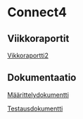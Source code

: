 # Connect4
## Viikkoraportit
[Vikkoraportti2](docs/viikkoraportit/viikkoraportti2.md)

## Dokumentaatio
[Määrittelydokumentti](docs/maarittelydokumentti.md)

[Testausdokumentti](docs/Testausdokumentti.md)
